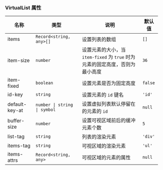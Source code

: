 ### VirtualList 属性

| 名称           | 类型                         | 说明                                                                         | 默认值  |
| -------------- | ---------------------------- | ---------------------------------------------------------------------------- | ------- |
| items          | `Record<string, any>[]`      | 设置列表的数组                                                               | `[]`    |
| item-size      | `number`                     | 设置元素的大小，当 `item-fixed` 为 `true` 时为元素的固定高度，否则为最小高度 | `36`    |
| item-fixed     | `boolean`                    | 设置元素是否为固定高度                                                       | `false` |
| id-key         | `string`                     | 设置元素的 `id` 键名                                                         | `'id'`  |
| default-key-at | `number \| string \| symbol` | 设置虚拟列表默认停留在的元素的 `id`                                          | `null`  |
| buffer-size    | `number`                     | 设置可视区域前后的缓冲元素个数                                               | `5`     |
| list-tag       | `string`                     | 列表的渲染元素                                                               | `'div'` |
| items-tag      | `string`                     | 可视区域的渲染元素                                                           | `'ul'`  |
| items-attrs    | `Record<string, any>`        | 可视区域的元素的属性                                                         | `null`  |

